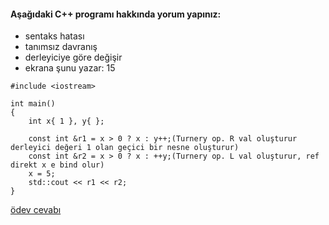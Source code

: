 #### Aşağıdaki C++ programı hakkında yorum yapınız:

+ sentaks hatası
+ tanımsız davranış
+ derleyiciye göre değişir
+ ekrana şunu yazar: 15

```
#include <iostream>

int main()
{
	int x{ 1 }, y{ };

	const int &r1 = x > 0 ? x : y++;(Turnery op. R val oluşturur derleyici değeri 1 olan geçici bir nesne oluşturur)
	const int &r2 = x > 0 ? x : ++y;(Turnery op. L val oluşturur, ref direkt x e bind olur)
	x = 5;
	std::cout << r1 << r2;
}

```

[ödev cevabı](https://www.youtube.com/watch?v=C8obQMuvk6k)

